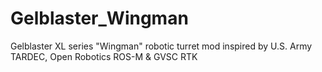 # Gelblaster_Wingman
Gelblaster XL series "Wingman" robotic turret mod inspired by U.S. Army TARDEC, Open Robotics ROS-M &amp; GVSC RTK
